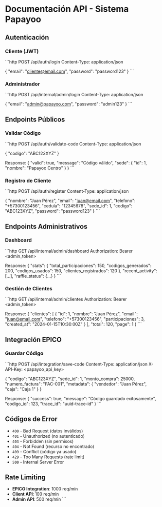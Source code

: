 # Documentación API - Sistema Papayoo

## Autenticación

### Cliente (JWT)
\`\`\`http
POST /api/auth/login
Content-Type: application/json

{
  "email": "cliente@email.com",
  "password": "password123"
}
\`\`\`

### Administrador
\`\`\`http
POST /api/internal/admin/login
Content-Type: application/json

{
  "email": "admin@papayoo.com",
  "password": "admin123"
}
\`\`\`

## Endpoints Públicos

### Validar Código
\`\`\`http
POST /api/auth/validate-code
Content-Type: application/json

{
  "codigo": "ABC123XYZ"
}

Response:
{
  "valid": true,
  "message": "Código válido",
  "sede": {
    "id": 1,
    "nombre": "Papayoo Centro"
  }
}
\`\`\`

### Registro de Cliente
\`\`\`http
POST /api/auth/register
Content-Type: application/json

{
  "nombre": "Juan Pérez",
  "email": "juan@email.com",
  "telefono": "+57300123456",
  "cedula": "12345678",
  "sede_id": 1,
  "codigo": "ABC123XYZ",
  "password": "password123"
}
\`\`\`

## Endpoints Administrativos

### Dashboard
\`\`\`http
GET /api/internal/admin/dashboard
Authorization: Bearer <admin_token>

Response:
{
  "stats": {
    "total_participaciones": 150,
    "codigos_generados": 200,
    "codigos_usados": 150,
    "clientes_registrados": 120
  },
  "recent_activity": [...],
  "raffle_status": {...}
}
\`\`\`

### Gestión de Clientes
\`\`\`http
GET /api/internal/admin/clientes
Authorization: Bearer <admin_token>

Response:
{
  "clientes": [
    {
      "id": 1,
      "nombre": "Juan Pérez",
      "email": "juan@email.com",
      "telefono": "+57300123456",
      "participaciones": 3,
      "created_at": "2024-01-15T10:30:00Z"
    }
  ],
  "total": 120,
  "page": 1
}
\`\`\`

## Integración EPICO

### Guardar Código
\`\`\`http
POST /api/integration/save-code
Content-Type: application/json
X-API-Key: <papayoo_api_key>

{
  "codigo": "ABC123XYZ",
  "sede_id": 1,
  "monto_compra": 25000,
  "numero_factura": "FAC-001",
  "metadata": {
    "vendedor": "Juan Pérez",
    "caja": "Caja 1"
  }
}

Response:
{
  "success": true,
  "message": "Código guardado exitosamente",
  "codigo_id": 123,
  "trace_id": "uuid-trace-id"
}
\`\`\`

## Códigos de Error

- `400` - Bad Request (datos inválidos)
- `401` - Unauthorized (no autenticado)
- `403` - Forbidden (sin permisos)
- `404` - Not Found (recurso no encontrado)
- `409` - Conflict (código ya usado)
- `429` - Too Many Requests (rate limit)
- `500` - Internal Server Error

## Rate Limiting

- **EPICO Integration**: 1000 req/min
- **Client API**: 100 req/min
- **Admin API**: 500 req/min
\`\`\`

```json file="" isHidden
